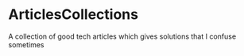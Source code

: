 # ArticlesCollections
A collection of good tech articles which gives solutions that I confuse sometimes

